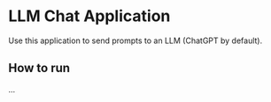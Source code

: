 # LLM Chat Application

Use this application to send prompts to an LLM (ChatGPT by default).

## How to run

...